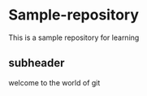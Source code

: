 # Sample-repository
This is a sample repository for learning


## subheader

welcome to the world of git
